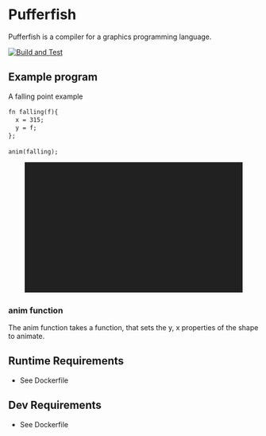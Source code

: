 # Pufferfish

Pufferfish is a compiler for a graphics programming language. 

[![Build and Test](https://github.com/cm226/PufferFish/actions/workflows/build-and-test.yml/badge.svg)](https://github.com/cm226/PufferFish/actions/workflows/build-and-test.yml)

## Example program

A falling point example
```
fn falling(f){
  x = 315;
  y = f;
};

anim(falling);
```
<p align="center"><img src="./docs/example.gif" /></p>

### anim function

The anim function takes a function, that sets the y, x properties of the shape to animate.

## Runtime Requirements

* See Dockerfile

## Dev Requirements

* See Dockerfile
